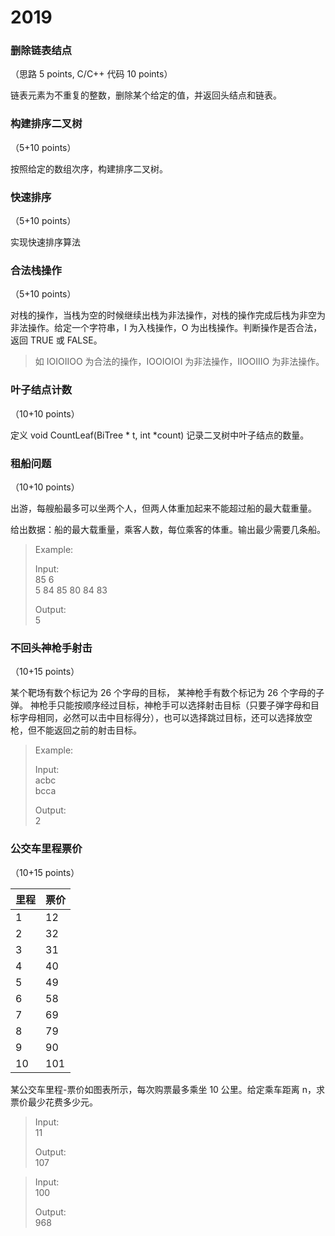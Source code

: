 # 2019

### 删除链表结点 
（思路 5 points, C/C++ 代码 10 points）

链表元素为不重复的整数，删除某个给定的值，并返回头结点和链表。

### 构建排序二叉树 
（5+10 points）

按照给定的数组次序，构建排序二叉树。

### 快速排序 
（5+10 points）

实现快速排序算法

### 合法栈操作 
（5+10 points）

对栈的操作，当栈为空的时候继续出栈为非法操作，对栈的操作完成后栈为非空为非法操作。给定一个字符串，I 为入栈操作，O 为出栈操作。判断操作是否合法，返回 TRUE 或 FALSE。

> 如 IOIOIIOO 为合法的操作，IOOIOIOI 为非法操作，IIOOIIIO 为非法操作。

### 叶子结点计数 
（10+10 points）

定义 void CountLeaf(BiTree * t, int *count)
记录二叉树中叶子结点的数量。


### 租船问题 
（10+10 points）

出游，每艘船最多可以坐两个人，但两人体重加起来不能超过船的最大载重量。

给出数据：船的最大载重量，乘客人数，每位乘客的体重。输出最少需要几条船。

> Example:
>
> Input:  
> 85 6  
> 5 84 85 80 84 83
>
> Output:  
>5

### 不回头神枪手射击 
（10+15 points）

某个靶场有数个标记为 26 个字母的目标，
某神枪手有数个标记为 26 个字母的子弹。
神枪手只能按顺序经过目标，神枪手可以选择射击目标（只要子弹字母和目标字母相同，必然可以击中目标得分），也可以选择跳过目标，还可以选择放空枪，但不能返回之前的射击目标。

> Example:
>
> Input:  
>acbc  
>bcca
>
>Output:  
>2

### 公交车里程票价 
（10+15 points）

|里程|票价|
|---|---|
|1|12|
|2|32|
|3|31|
|4|40|
|5|49|
|6|58|
|7|69|
|8|79|
|9|90|
|10|101|

某公交车里程-票价如图表所示，每次购票最多乘坐 10 公里。给定乘车距离 n，求票价最少花费多少元。

> Input:  
> 11
>
> Output:  
> 107

> Input:  
> 100  
>
> Output:  
> 968